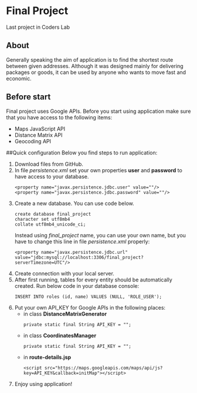 # Final Project
Last project in Coders Lab

## About
Generally speaking the aim of application is to find the shortest route between given addresses. 
Although it was designed mainly for  delivering packages or goods, it can be used by anyone who wants to move fast and economic.

## Before start
Final project uses Google APIs. Before you start using application make sure that you have access to the following items:
* Maps JavaScript API
* Distance Matrix API
* Geocoding API

##Quick configuration
Below you find steps to run application:
1. Download files from GitHub.
2. In file *persistence.xml* set your own properties **user** and **password** to have access to your database.
    ```
    <property name="javax.persistence.jdbc.user" value=""/>
    <property name="javax.persistence.jdbc.password" value=""/> 
    ```
3. Create a new database. You can use code below.
    ```
    create database final_project
    character set utf8mb4
    collate utf8mb4_unicode_ci;
    ```
    Instead using *final_project* name, you can use your own name, but you have to change this line in file *persistence.xml* properly:
    ```
    <property name="javax.persistence.jdbc.url" value="jdbc:mysql://localhost:3306/final_project?serverTimezone=UTC"/>
   ```
4. Create connection with your local server. 
5. After first running, tables for every entity should be automatically created. Run below code in your database console:
    ```
    INSERT INTO roles (id, name) VALUES (NULL, 'ROLE_USER');
    ```
6. Put your own API_KEY for Google APIs in the following places:
    * in class **DistanceMatrixGenerator**
      ```
      private static final String API_KEY = "";
      ```
    * in class **CoordinatesManager**
      ```
      private static final String API_KEY = "";
      ```
    * in **route-details.jsp**
      ```
      <script src="https://maps.googleapis.com/maps/api/js?key=API_KEY&callback=initMap"></script>
      ```
7. Enjoy using application!